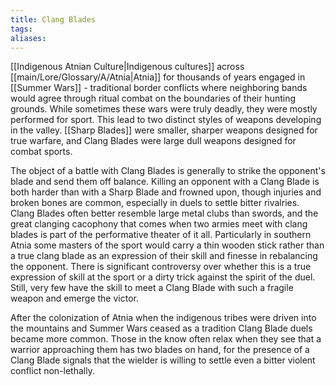 ```yaml
---
title: Clang Blades
tags: 
aliases:
---
```

[[Indigenous Atnian Culture|Indigenous cultures]] across [[main/Lore/Glossary/A/Atnia|Atnia]] for thousands of years engaged in [[Summer Wars]] - traditional border conflicts where neighboring bands would agree through ritual combat on the boundaries of their hunting grounds. While sometimes these wars were truly deadly, they were mostly performed for sport. This lead to two distinct styles of weapons developing in the valley. [[Sharp Blades]] were smaller, sharper weapons designed for true warfare, and Clang Blades were large dull weapons designed for combat sports.

The object of a battle with Clang Blades is generally to strike the opponent's blade and send them off balance. Killing an opponent with a Clang Blade is both harder than with a Sharp Blade and frowned upon, though injuries and broken bones are common, especially in duels to settle bitter rivalries. Clang Blades often better resemble large metal clubs than swords, and the great clanging cacophony that comes when two armies meet with clang blades is part of the performative theater of it all. Particularly in southern Atnia some masters of the sport would carry a thin wooden stick rather than a true clang blade as an expression of their skill and finesse in rebalancing the opponent. There is significant controversy over whether this is a true expression of skill at the sport or a dirty trick against the spirit of the duel. Still, very few have the skill to meet a Clang Blade with such a fragile weapon and emerge the victor.

After the colonization of Atnia when the indigenous tribes were driven into the mountains and Summer Wars ceased as a tradition Clang Blade duels became more common. Those in the know often relax when they see that a warrior approaching them has two blades on hand, for the presence of a Clang Blade signals that the wielder is willing to settle even a bitter violent conflict non-lethally. 
